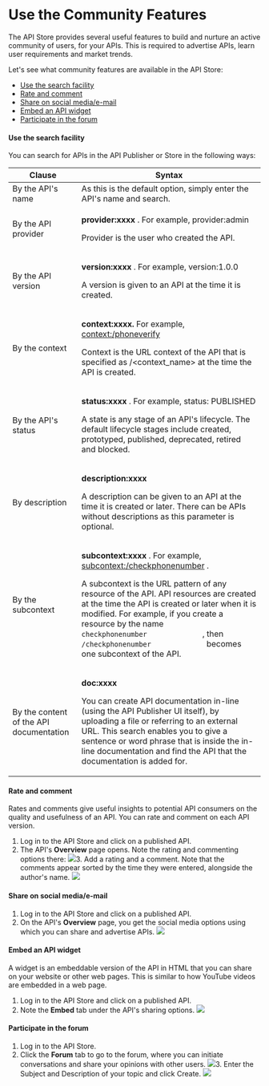 # Use the Community Features

The API Store provides several useful features to build and nurture an active community of users, for your APIs. This is required to advertise APIs, learn user requirements and market trends.

Let's see what community features are available in the API Store:

-   [Use the search facility](#UsetheCommunityFeatures-Usethesearchfacility)
-   [Rate and comment](#UsetheCommunityFeatures-Rateandcomment)
-   [Share on social media/e-mail](#UsetheCommunityFeatures-Shareonsocialmedia/e-mail)
-   [Embed an API widget](#UsetheCommunityFeatures-EmbedanAPIwidget)
-   [Participate in the forum](#UsetheCommunityFeatures-Participateintheforum)

#### Use the search facility

You can search for APIs in the API Publisher or Store in the following ways:

<table>
<thead>
<tr class="header">
<th>Clause</th>
<th>Syntax</th>
</tr>
</thead>
<tbody>
<tr class="odd">
<td>By the API's name</td>
<td>As this is the default option, simply enter the API's name and search.</td>
</tr>
<tr class="even">
<td>By the API provider</td>
<td><p><strong>provider:xxxx</strong> . For example, provider:admin</p>
<p>Provider is the user who created the API.</p></td>
</tr>
<tr class="odd">
<td>By the API version</td>
<td><p><strong>version:xxxx</strong> . For example, version:1.0.0</p>
<p>A version is given to an API at the time it is created.</p></td>
</tr>
<tr class="even">
<td>By the context</td>
<td><p><strong>context:xxxx.</strong> For example, <a href="http://context/phoneverify">context:/phoneverify</a></p>
<p>Context is the URL context of the API that is specified as /&lt;context_name&gt; at the time the API is created.</p></td>
</tr>
<tr class="odd">
<td>By the API's status</td>
<td><p><strong>status:xxxx</strong> . For example, status: PUBLISHED</p>
<p>A state is any stage of an API's lifecycle. The default lifecycle stages include created, prototyped, published, deprecated, retired and blocked.</p></td>
</tr>
<tr class="even">
<td>By description</td>
<td><p><strong>description:xxxx</strong></p>
<p>A description can be given to an API at the time it is created or later. There can be APIs without descriptions as this parameter is optional. <strong><br />
</strong></p></td>
</tr>
<tr class="odd">
<td>By the subcontext</td>
<td><p><strong>subcontext:xxxx</strong> . For example, <a href="http://subcontext/checkphonenumber">subcontext:/checkphonenumber</a> .</p>
<p>A subcontext is the URL pattern of any resource of the API. API resources are created at the time the API is created or later when it is modified. For example, if you create a resource by the name <code>              checkphonenumber             </code> , then <code>              /checkphonenumber             </code> becomes one subcontext of the API. <strong><br />
</strong></p></td>
</tr>
<tr class="even">
<td>By the content of the API documentation</td>
<td><p><strong>doc:xxxx</strong></p>
<p>You can create API documentation in-line (using the API Publisher UI itself), by uploading a file or referring to an external URL. This search enables you to give a sentence or word phrase that is inside the in-line documentation and find the API that the documentation is added for. <strong><br />
</strong></p></td>
</tr>
</tbody>
</table>

#### Rate and comment

Rates and comments give useful insights to potential API consumers on the quality and usefulness of an API. You can rate and comment on each API version.

1.  Log in to the API Store and click on a published API.
2.  The API's **Overview** page opens. Note the rating and commenting options there:
    ![](/assets/attachments/103333177/103333179.png)3.  Add a rating and a comment. Note that the comments appear sorted by the time they were entered, alongside the author's name.
    ![](/assets/attachments/103333177/103333184.png)
#### Share on social media/e-mail

1.  Log in to the API Store and click on a published API.
2.  On the API's **Overview** page, you get the social media options using which you can share and advertise APIs.
    ![](/assets/attachments/103333177/103333180.png)
#### Embed an API widget

A widget is an embeddable version of the API in HTML that you can share on your website or other web pages. This is similar to how YouTube videos are embedded in a web page.

1.  Log in to the API Store and click on a published API.
2.  Note the **Embed** tab under the API's sharing options.
    ![](/assets/attachments/103333177/103333181.png)
#### Participate in the forum

1.  Log in to the API Store.
2.  Click the **Forum** tab to go to the forum, where you can initiate conversations and share your opinions with other users.
    ![](/assets/attachments/103333177/103333190.png)3.  Enter the Subject and Description of your topic and click Create.
    ![](/assets/attachments/103333177/103333182.png)

